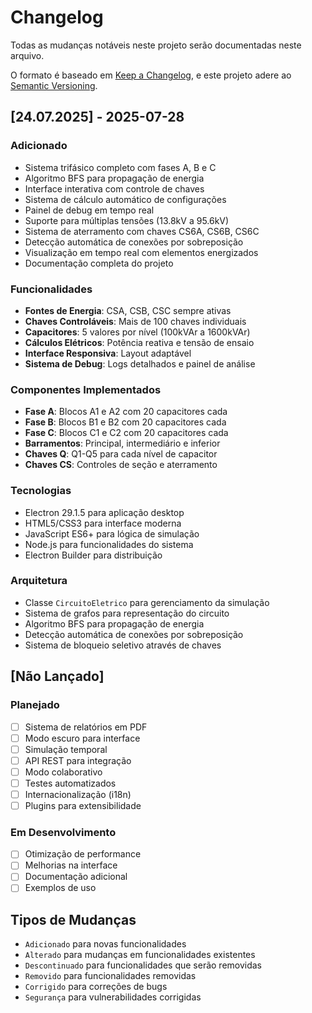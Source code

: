 # Changelog

Todas as mudanças notáveis neste projeto serão documentadas neste arquivo.

O formato é baseado em [Keep a Changelog](https://keepachangelog.com/pt-BR/1.0.0/),
e este projeto adere ao [Semantic Versioning](https://semver.org/spec/v2.0.0.html).

## [24.07.2025] - 2025-07-28

### Adicionado
- Sistema trifásico completo com fases A, B e C
- Algoritmo BFS para propagação de energia
- Interface interativa com controle de chaves
- Sistema de cálculo automático de configurações
- Painel de debug em tempo real
- Suporte para múltiplas tensões (13.8kV a 95.6kV)
- Sistema de aterramento com chaves CS6A, CS6B, CS6C
- Detecção automática de conexões por sobreposição
- Visualização em tempo real com elementos energizados
- Documentação completa do projeto

### Funcionalidades
- **Fontes de Energia**: CSA, CSB, CSC sempre ativas
- **Chaves Controláveis**: Mais de 100 chaves individuais
- **Capacitores**: 5 valores por nível (100kVAr a 1600kVAr)
- **Cálculos Elétricos**: Potência reativa e tensão de ensaio
- **Interface Responsiva**: Layout adaptável
- **Sistema de Debug**: Logs detalhados e painel de análise

### Componentes Implementados
- **Fase A**: Blocos A1 e A2 com 20 capacitores cada
- **Fase B**: Blocos B1 e B2 com 20 capacitores cada  
- **Fase C**: Blocos C1 e C2 com 20 capacitores cada
- **Barramentos**: Principal, intermediário e inferior
- **Chaves Q**: Q1-Q5 para cada nível de capacitor
- **Chaves CS**: Controles de seção e aterramento

### Tecnologias
- Electron 29.1.5 para aplicação desktop
- HTML5/CSS3 para interface moderna
- JavaScript ES6+ para lógica de simulação
- Node.js para funcionalidades do sistema
- Electron Builder para distribuição

### Arquitetura
- Classe `CircuitoEletrico` para gerenciamento da simulação
- Sistema de grafos para representação do circuito
- Algoritmo BFS para propagação de energia
- Detecção automática de conexões por sobreposição
- Sistema de bloqueio seletivo através de chaves

## [Não Lançado]

### Planejado
- [ ] Sistema de relatórios em PDF
- [ ] Modo escuro para interface
- [ ] Simulação temporal
- [ ] API REST para integração
- [ ] Modo colaborativo
- [ ] Testes automatizados
- [ ] Internacionalização (i18n)
- [ ] Plugins para extensibilidade

### Em Desenvolvimento
- [ ] Otimização de performance
- [ ] Melhorias na interface
- [ ] Documentação adicional
- [ ] Exemplos de uso

## Tipos de Mudanças
- `Adicionado` para novas funcionalidades
- `Alterado` para mudanças em funcionalidades existentes
- `Descontinuado` para funcionalidades que serão removidas
- `Removido` para funcionalidades removidas
- `Corrigido` para correções de bugs
- `Segurança` para vulnerabilidades corrigidas
